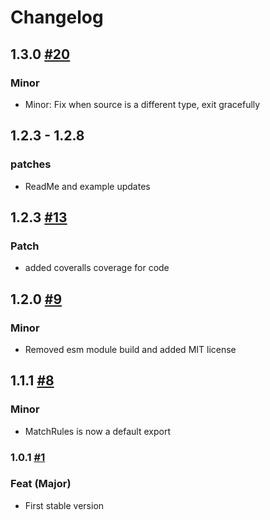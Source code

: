 # Changelog

<!--
Read this section if it's your first time writing changelog, if not read anyway.

Guidelines:
- Don't dump commit log diffs as changelogs. Bad idea, it is.
- Changelogs are for humans, not machines.
- There should be an entry for every single version.
- The same types of changes should be grouped.
- the latest version comes first.

Tags:
- Added: for new features.
- Changed: for changes in existing functionality.
- Deprecated: for soon-to-be removed features.
- Removed: for now removed features.
- Fixed: for any bug fixes.
- Security: in case of vulnerabilities.

Good to have: commit or PR links.
-->

## 1.3.0 [#20](https://github.com/naman03malhotra/match-rules/pull/20)

### Minor

- Minor: Fix when source is a different type, exit gracefully

## 1.2.3 - 1.2.8

### patches

- ReadMe and example updates

## 1.2.3 [#13](https://github.com/naman03malhotra/match-rules/pull/13/files)

### Patch

- added coveralls coverage for code

## 1.2.0 [#9](https://github.com/naman03malhotra/match-rules/pull/9/files)

### Minor

- Removed esm module build and added MIT license

## 1.1.1 [#8](https://github.com/naman03malhotra/match-rules/pull/8/files)

### Minor

- MatchRules is now a default export

### 1.0.1 [#1](https://github.com/naman03malhotra/match-rules/pull/1/files)

### Feat (Major)

- First stable version
